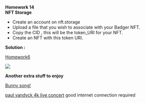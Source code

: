 **Homework 14**  
**NFT Storage**  

*   Create an account on nft.storage
*   Upload a file that you wish to associate with your Badger NFT.
*   Copy the CID , this will be the token\_URI for your NFT.
*   Create an NFT with this token URI.

**Solution :**

[Homework6](https://github.com/sergiotechx/bnbchainzero2hero/blob/main/homework6)

![](https://33333.cdn.cke-cs.com/kSW7V9NHUXugvhoQeFaf/images/5d0c45742c20ba1d194142d1402d1d373af790b1aea971e0.png)

**Another extra stuff to enjoy** 

[Bunny song!](ipfs://bafybeibjxflh64yn2575m4ws7mdlerqrjfogaxtmfkdv4fsfn2qotxghh4)

[paul vandyck 4k live concert](ipfs://bafybeifawo7lmj24hhcln45cjeivlb3i24qnzcavizq5uinwphwjealxay) good internet connection required

